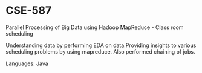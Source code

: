 # CSE-587

Parallel Processing of Big Data using Hadoop MapReduce - Class room scheduling

Understanding data by performing EDA on data.Providing insights to various scheduling problems by using mapreduce. Also performed chaining of jobs.

Languages: Java 


